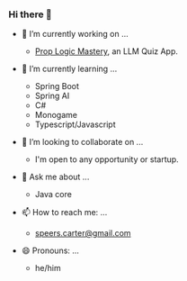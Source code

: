 ### Hi there 👋

- 🔭 I’m currently working on ...
  - [Prop Logic Mastery](https://github.com/Carter907/prop-logic-mastery), an LLM Quiz App.
- 🌱 I’m currently learning ...
  - Spring Boot
  - Spring AI
  - C#
  - Monogame
  - Typescript/Javascript
    
- 👯 I’m looking to collaborate on ...
  - I'm open to any opportunity or startup.
- 💬 Ask me about ...
  - Java core
- 📫 How to reach me: ...
  - speers.carter@gmail.com
- 😄 Pronouns: ...
  - he/him

